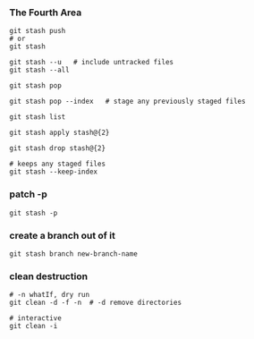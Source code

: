 ### The Fourth Area
    
    git stash push
    # or
    git stash

    git stash --u   # include untracked files
    git stash --all
    
    git stash pop

    git stash pop --index   # stage any previously staged files
    
    git stash list

    git stash apply stash@{2}

    git stash drop stash@{2}

    # keeps any staged files
    git stash --keep-index
    
### patch -p
  
    git stash -p

### create a branch out of it

    git stash branch new-branch-name

### clean destruction

    # -n whatIf, dry run
    git clean -d -f -n  # -d remove directories

    # interactive
    git clean -i   